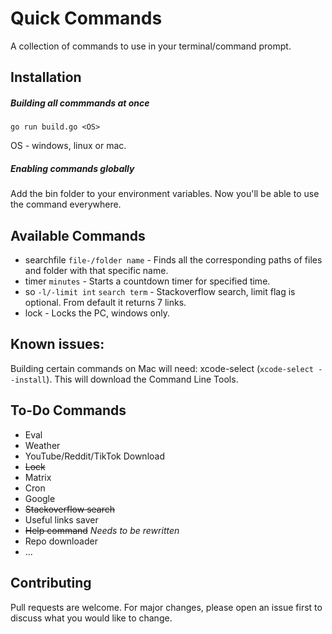 # Quick Commands
A collection of commands to use in your terminal/command prompt.

## Installation

##### Building all commmands at once
```
go run build.go <OS>
```
OS - windows, linux or mac.
##### Enabling commands globally
Add the bin folder to your environment variables. Now you'll be able to use the command everywhere.


## Available Commands

* searchfile `file-/folder name` - Finds all the corresponding paths of files and folder with that specific name. 
* timer `minutes` - Starts a countdown timer for specified time.
* so `-l/-limit int` `search term` - Stackoverflow search, limit flag is optional. From default it returns 7 links. 
* lock - Locks the PC, windows only.

## Known issues:
Building certain commands on Mac will need: xcode-select (`xcode-select --install`).
This will download the Command Line Tools.

## To-Do Commands

* Eval
* Weather
* YouTube/Reddit/TikTok Download
* ~~Lock~~
* Matrix
* Cron
* Google
* ~~Stackoverflow search~~
* Useful links saver
* ~~Help command~~ *Needs to be rewritten*
* Repo downloader
* ...

## Contributing
Pull requests are welcome. For major changes, please open an issue first to discuss what you would like to change.
